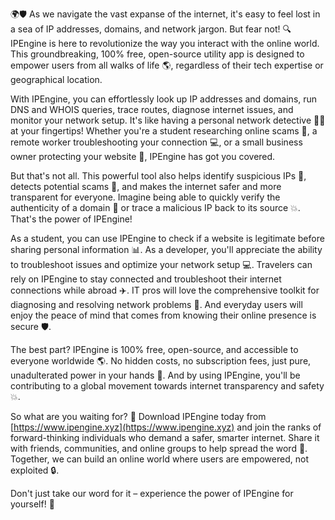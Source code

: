 🌍🛡️ As we navigate the vast expanse of the internet, it's easy to feel lost in a sea of IP addresses, domains, and network jargon. But fear not! 🔍 IPEngine is here to revolutionize the way you interact with the online world. This groundbreaking, 100% free, open-source utility app is designed to empower users from all walks of life 🌎, regardless of their tech expertise or geographical location.

With IPEngine, you can effortlessly look up IP addresses and domains, run DNS and WHOIS queries, trace routes, diagnose internet issues, and monitor your network setup. It's like having a personal network detective 🕵️‍♀️ at your fingertips! Whether you're a student researching online scams 👀, a remote worker troubleshooting your connection 💻, or a small business owner protecting your website 🏢, IPEngine has got you covered.

But that's not all. This powerful tool also helps identify suspicious IPs 🚨, detects potential scams 🤑, and makes the internet safer and more transparent for everyone. Imagine being able to quickly verify the authenticity of a domain 👀 or trace a malicious IP back to its source 💥. That's the power of IPEngine!

As a student, you can use IPEngine to check if a website is legitimate before sharing personal information 📊. As a developer, you'll appreciate the ability to troubleshoot issues and optimize your network setup 💻. Travelers can rely on IPEngine to stay connected and troubleshoot their internet connections while abroad ✈️. IT pros will love the comprehensive toolkit for diagnosing and resolving network problems 🔧. And everyday users will enjoy the peace of mind that comes from knowing their online presence is secure 🛡️.

The best part? IPEngine is 100% free, open-source, and accessible to everyone worldwide 🌎. No hidden costs, no subscription fees, just pure, unadulterated power in your hands 💪. And by using IPEngine, you'll be contributing to a global movement towards internet transparency and safety 💥.

So what are you waiting for? 🚀 Download IPEngine today from [https://www.ipengine.xyz](https://www.ipengine.xyz) and join the ranks of forward-thinking individuals who demand a safer, smarter internet. Share it with friends, communities, and online groups to help spread the word 💬. Together, we can build an online world where users are empowered, not exploited 🔒.

Don't just take our word for it – experience the power of IPEngine for yourself! 🌟